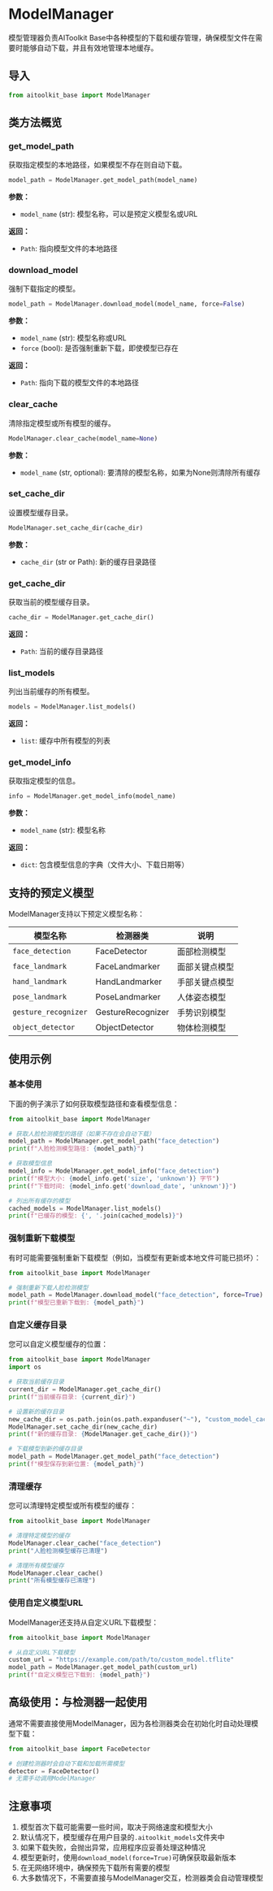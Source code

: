 # ModelManager

模型管理器负责AIToolkit Base中各种模型的下载和缓存管理，确保模型文件在需要时能够自动下载，并且有效地管理本地缓存。

## 导入

```python
from aitoolkit_base import ModelManager
```

## 类方法概览

### get_model_path

获取指定模型的本地路径，如果模型不存在则自动下载。

```python
model_path = ModelManager.get_model_path(model_name)
```

**参数：**
- `model_name` (str): 模型名称，可以是预定义模型名或URL

**返回：**
- `Path`: 指向模型文件的本地路径

### download_model

强制下载指定的模型。

```python
model_path = ModelManager.download_model(model_name, force=False)
```

**参数：**
- `model_name` (str): 模型名称或URL
- `force` (bool): 是否强制重新下载，即使模型已存在

**返回：**
- `Path`: 指向下载的模型文件的本地路径

### clear_cache

清除指定模型或所有模型的缓存。

```python
ModelManager.clear_cache(model_name=None)
```

**参数：**
- `model_name` (str, optional): 要清除的模型名称，如果为None则清除所有缓存

### set_cache_dir

设置模型缓存目录。

```python
ModelManager.set_cache_dir(cache_dir)
```

**参数：**
- `cache_dir` (str or Path): 新的缓存目录路径

### get_cache_dir

获取当前的模型缓存目录。

```python
cache_dir = ModelManager.get_cache_dir()
```

**返回：**
- `Path`: 当前的缓存目录路径

### list_models

列出当前缓存的所有模型。

```python
models = ModelManager.list_models()
```

**返回：**
- `list`: 缓存中所有模型的列表

### get_model_info

获取指定模型的信息。

```python
info = ModelManager.get_model_info(model_name)
```

**参数：**
- `model_name` (str): 模型名称

**返回：**
- `dict`: 包含模型信息的字典（文件大小、下载日期等）

## 支持的预定义模型

ModelManager支持以下预定义模型名称：

| 模型名称 | 检测器类 | 说明 |
|---------|---------|------|
| `face_detection` | FaceDetector | 面部检测模型 |
| `face_landmark` | FaceLandmarker | 面部关键点模型 |
| `hand_landmark` | HandLandmarker | 手部关键点模型 |
| `pose_landmark` | PoseLandmarker | 人体姿态模型 |
| `gesture_recognizer` | GestureRecognizer | 手势识别模型 |
| `object_detector` | ObjectDetector | 物体检测模型 |

## 使用示例

### 基本使用

下面的例子演示了如何获取模型路径和查看模型信息：

```python
from aitoolkit_base import ModelManager

# 获取人脸检测模型的路径（如果不存在会自动下载）
model_path = ModelManager.get_model_path("face_detection")
print(f"人脸检测模型路径: {model_path}")

# 获取模型信息
model_info = ModelManager.get_model_info("face_detection")
print(f"模型大小: {model_info.get('size', 'unknown')} 字节")
print(f"下载时间: {model_info.get('download_date', 'unknown')}")

# 列出所有缓存的模型
cached_models = ModelManager.list_models()
print(f"已缓存的模型: {', '.join(cached_models)}")
```

### 强制重新下载模型

有时可能需要强制重新下载模型（例如，当模型有更新或本地文件可能已损坏）：

```python
from aitoolkit_base import ModelManager

# 强制重新下载人脸检测模型
model_path = ModelManager.download_model("face_detection", force=True)
print(f"模型已重新下载到: {model_path}")
```

### 自定义缓存目录

您可以自定义模型缓存的位置：

```python
from aitoolkit_base import ModelManager
import os

# 获取当前缓存目录
current_dir = ModelManager.get_cache_dir()
print(f"当前缓存目录: {current_dir}")

# 设置新的缓存目录
new_cache_dir = os.path.join(os.path.expanduser("~"), "custom_model_cache")
ModelManager.set_cache_dir(new_cache_dir)
print(f"新的缓存目录: {ModelManager.get_cache_dir()}")

# 下载模型到新的缓存目录
model_path = ModelManager.get_model_path("face_detection")
print(f"模型保存到新位置: {model_path}")
```

### 清理缓存

您可以清理特定模型或所有模型的缓存：

```python
from aitoolkit_base import ModelManager

# 清理特定模型的缓存
ModelManager.clear_cache("face_detection")
print("人脸检测模型缓存已清理")

# 清理所有模型缓存
ModelManager.clear_cache()
print("所有模型缓存已清理")
```

### 使用自定义模型URL

ModelManager还支持从自定义URL下载模型：

```python
from aitoolkit_base import ModelManager

# 从自定义URL下载模型
custom_url = "https://example.com/path/to/custom_model.tflite"
model_path = ModelManager.get_model_path(custom_url)
print(f"自定义模型已下载到: {model_path}")
```

## 高级使用：与检测器一起使用

通常不需要直接使用ModelManager，因为各检测器类会在初始化时自动处理模型下载：

```python
from aitoolkit_base import FaceDetector

# 创建检测器时会自动下载和加载所需模型
detector = FaceDetector()
# 无需手动调用ModelManager
```

## 注意事项

1. 模型首次下载可能需要一些时间，取决于网络速度和模型大小
2. 默认情况下，模型缓存在用户目录的`.aitoolkit_models`文件夹中
3. 如果下载失败，会抛出异常，应用程序应妥善处理这种情况
4. 模型更新时，使用`download_model(force=True)`可确保获取最新版本
5. 在无网络环境中，确保预先下载所有需要的模型
6. 大多数情况下，不需要直接与ModelManager交互，检测器类会自动管理模型 